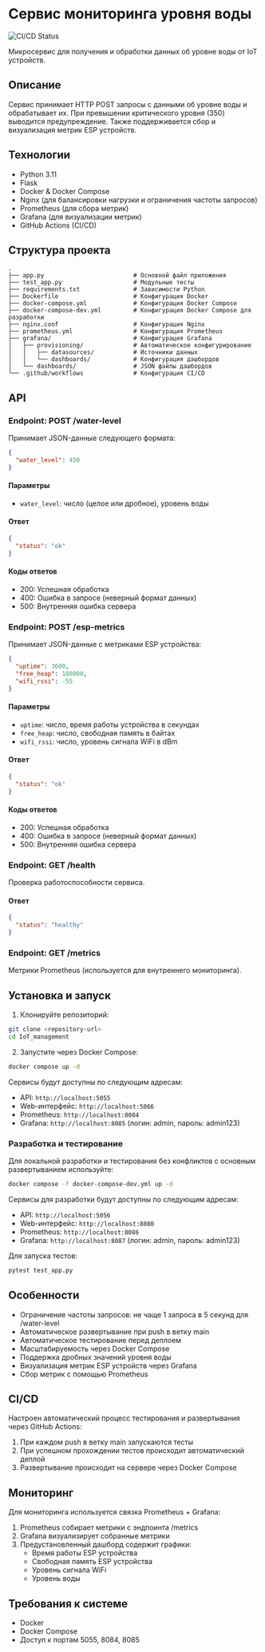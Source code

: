 # Сервис мониторинга уровня воды

![CI/CD Status](https://github.com/politeh/IoT_management/actions/workflows/main.yml/badge.svg)

Микросервис для получения и обработки данных об уровне воды от IoT устройств.

## Описание

Сервис принимает HTTP POST запросы с данными об уровне воды и обрабатывает их. При превышении критического уровня (350) выводится предупреждение. Также поддерживается сбор и визуализация метрик ESP устройств.

## Технологии

- Python 3.11
- Flask
- Docker & Docker Compose
- Nginx (для балансировки нагрузки и ограничения частоты запросов)
- Prometheus (для сбора метрик)
- Grafana (для визуализации метрик)
- GitHub Actions (CI/CD)

## Структура проекта

```
.
├── app.py                         # Основной файл приложения
├── test_app.py                    # Модульные тесты
├── requirements.txt               # Зависимости Python
├── Dockerfile                     # Конфигурация Docker
├── docker-compose.yml             # Конфигурация Docker Compose
├── docker-compose-dev.yml         # Конфигурация Docker Compose для разработки
├── nginx.conf                     # Конфигурация Nginx
├── prometheus.yml                 # Конфигурация Prometheus
├── grafana/                       # Конфигурация Grafana
│   ├── provisioning/              # Автоматическое конфигурирование
│   │   ├── datasources/           # Источники данных
│   │   └── dashboards/            # Конфигурация дашбордов
│   └── dashboards/                # JSON файлы дашбордов
└── .github/workflows              # Конфигурация CI/CD
```

## API

### Endpoint: POST /water-level

Принимает JSON-данные следующего формата:
```json
{
  "water_level": 450
}
```

#### Параметры
- `water_level`: число (целое или дробное), уровень воды

#### Ответ
```json
{
  "status": "ok"
}
```

#### Коды ответов
- 200: Успешная обработка
- 400: Ошибка в запросе (неверный формат данных)
- 500: Внутренняя ошибка сервера

### Endpoint: POST /esp-metrics

Принимает JSON-данные с метриками ESP устройства:
```json
{
  "uptime": 3600,
  "free_heap": 180000,
  "wifi_rssi": -55
}
```

#### Параметры
- `uptime`: число, время работы устройства в секундах
- `free_heap`: число, свободная память в байтах
- `wifi_rssi`: число, уровень сигнала WiFi в dBm

#### Ответ
```json
{
  "status": "ok"
}
```

#### Коды ответов
- 200: Успешная обработка
- 400: Ошибка в запросе (неверный формат данных)
- 500: Внутренняя ошибка сервера

### Endpoint: GET /health

Проверка работоспособности сервиса.

#### Ответ
```json
{
  "status": "healthy"
}
```

### Endpoint: GET /metrics

Метрики Prometheus (используется для внутреннего мониторинга).

## Установка и запуск

1. Клонируйте репозиторий:
```bash
git clone <repository-url>
cd IoT_management
```

2. Запустите через Docker Compose:
```bash
docker compose up -d
```

Сервисы будут доступны по следующим адресам:
- API: `http://localhost:5055`
- Web-интерфейс: `http://localhost:5066`
- Prometheus: `http://localhost:8084`
- Grafana: `http://localhost:8085` (логин: admin, пароль: admin123)

### Разработка и тестирование

Для локальной разработки и тестирования без конфликтов с основным развертыванием используйте:

```bash
docker compose -f docker-compose-dev.yml up -d
```

Сервисы для разработки будут доступны по следующим адресам:
- API: `http://localhost:5056`
- Web-интерфейс: `http://localhost:8080`
- Prometheus: `http://localhost:8086`
- Grafana: `http://localhost:8087` (логин: admin, пароль: admin123)

Для запуска тестов:

```bash
pytest test_app.py
```

## Особенности

- Ограничение частоты запросов: не чаще 1 запроса в 5 секунд для /water-level
- Автоматическое развертывание при push в ветку main
- Автоматическое тестирование перед деплоем
- Масштабируемость через Docker Compose
- Поддержка дробных значений уровня воды
- Визуализация метрик ESP устройств через Grafana
- Сбор метрик с помощью Prometheus

## CI/CD

Настроен автоматический процесс тестирования и развертывания через GitHub Actions:
1. При каждом push в ветку main запускаются тесты
2. При успешном прохождении тестов происходит автоматический деплой
3. Развертывание происходит на сервере через Docker Compose

## Мониторинг

Для мониторинга используется связка Prometheus + Grafana:
1. Prometheus собирает метрики с эндпоинта /metrics
2. Grafana визуализирует собранные метрики
3. Предустановленный дашборд содержит графики:
   - Время работы ESP устройства
   - Свободная память ESP устройства
   - Уровень сигнала WiFi
   - Уровень воды

## Требования к системе

- Docker
- Docker Compose
- Доступ к портам 5055, 8084, 8085
